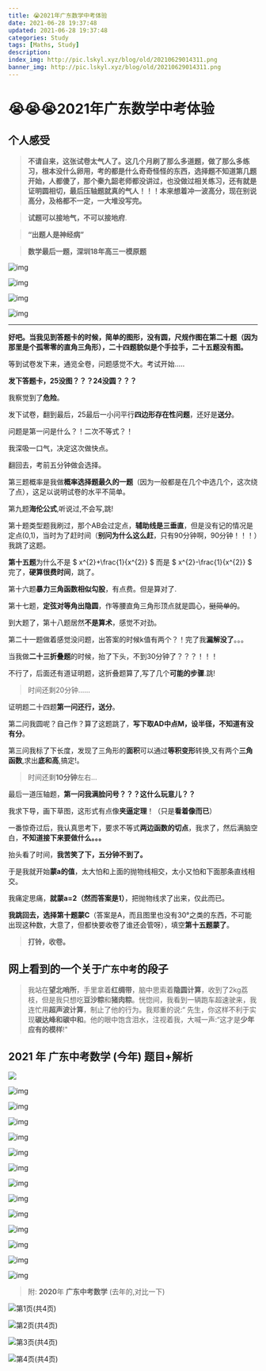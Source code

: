 ```yaml
---
title: 😭2021年广东数学中考体验
date: 2021-06-28 19:37:48
updated: 2021-06-28 19:37:48
categories: Study
tags: [Maths, Study]
description: 
index_img: http://pic.lskyl.xyz/blog/old/20210629014311.png
banner_img: http://pic.lskyl.xyz/blog/old/20210629014311.png
---
```



# 😭😭😭2021年广东数学中考体验

## 个人感受

> **不请自来，这张试卷太气人了。这几个月刷了那么多道题，做了那么多练习，根本没什么卵用，考的都是什么奇奇怪怪的东西，选择题不知道第几题开始，人都傻了，那个秦九韶老师都没讲过，也没做过相关练习，还有就是证明圆相切，最后压轴题就真的气人！！！本来想着冲一波高分，现在别说高分，及格都不一定，一大堆没写完。**

> **试题可以接地气，不可以接地府**.

> **“出题人是神经病”**

> **数学最后一题，深圳18年高三一模原题**

![img](http://pic.lskyl.xyz/blog/old/20210629023311.jpeg)

![img](http://pic.lskyl.xyz/blog/old/20210629023333.jpeg)

![img](http://pic.lskyl.xyz/blog/old/20210629023357.jpeg)

![img](http://pic.lskyl.xyz/blog/old/20210629023434.jpeg)

------

**好吧。当我见到答题卡的时候，简单的图形，没有圆，尺规作图在第二十题（因为那里是个孤零零的直角三角形），二十四题貌似是个手拉手，二十五题没有图。**

等到试卷发下来，通览全卷，问题感觉不大。考试开始.....

**发下答题卡，25没图？？？24没圆？？？**

我察觉到了**危险**。

发下试卷，翻到最后，25最后一小问平行**四边形存在性问题**，还好是**送分**。

问题是第一问是什么？！二次不等式？！

我深吸一口气，决定这次做快点。

翻回去，考前五分钟做会选择。

第三题概率是我做**概率选择题最久的一题**（因为一般都是在几个中选几个，这次绕了点），这足以说明试卷的水平不简单。

第九题**海伦公式**,听说过,不会写,跳!

第十题类型题我刷过，那个AB会过定点，**辅助线是三垂直**，但是没有记的情况是定点(0,1)，当时为了赶时间（**别问为什么这么赶**，只有90分钟啊，90分钟！！！）我跳了这题。

**第十五题**为什么不是  $ x^{2}+\frac{1}{x^{2}} $ 而是 $ x^{2}-\frac{1}{x^{2}} $
完了，**硬算很费时间**，跳了。

第十六题**暴力三角函数相似勾股**，有点费。但是算对了.

第十七题，**定弦对等角出隐圆**，作等腰直角三角形顶点就是圆心，~~挺简单的~~。

到大题了，第十八题居然**不是算术**，感觉不对劲。

第二十一题做着感觉没问题，出答案的时候k值有两个？！完了我**漏解没了**。。。

当我做**二十三折叠题**的时候，抬了下头，不到30分钟了？？？！！！

不行了，后面还有道证明题，这折叠题算了,写了几个**可能的步骤**.跳!

> 时间还剩20分钟......

证明题二十四题**第一问还行，送分**。

第二问我圆呢？自己作？算了这题跳了，**写下取AD中点M，设半径，不知道有没有分**。

第三问我标了下长度，发现了三角形的**面积**可以通过**等积变形**转换,又有两个**三角函数**,求出**底和高**,搞定!。

> 时间还剩**10分钟**左右...

最后一道压轴题，**第一问我满脸问号？？？这什么玩意儿？？**

我求下导，画下草图，这形式有点像**夹逼定理**！（只是**看着像而已**）

一番惊奇过后，我认真思考下，要求不等式**两边函数的切点**，我求了，然后满脑空白，**不知道接下来要做什么。。。**

抬头看了时间，**我苦笑了下，五分钟不到了。**

于是我就开始**蒙a的值**，太大怕和上面的抛物线相交，太小又怕和下面那条直线相交。

我痛定思痛，**就蒙a=2（然而答案是1）**，把抛物线求了出来，仅此而已。

**我跳回去，选择第十题蒙C**（答案是A，而且图里也没有30°之类的东西，不可能出现这种数，大意了，但都快要收卷了谁还会管呀），填空**第十五题蒙了**。

> **打铃，收卷。**

## 网上看到的一个关于`广东中考`的段子

> 我站在**望北哨所**，手里拿着**红绸带**，脑中思索着**隐圆计算**，收到了2kg荔枝，但是我只想吃**豆沙粽**和**猪肉粽**。恍惚间，我看到一辆跑车超速驶来，我连忙用**超声波计算**，制止了他的行为。我郑重的说:“ 先生，你这样不利于实现**碳达峰和碳中和**。他的眼中饱含泪水，注视着我，大喊一声:“这才是**少年应有的模样**!"

## **2021** 年 **广东中考数学**  (**今年**) 题目+解析

![](http://pic.lskyl.xyz/blog/old/20210629015828.png)

![img](http://pic.lskyl.xyz/blog/old/20210629015859.png)

![img](http://pic.lskyl.xyz/blog/old/20210629015950.png)

![img](http://pic.lskyl.xyz/blog/old/20210629020000.png)

![img](http://pic.lskyl.xyz/blog/old/20210629020011.png)

![img](http://pic.lskyl.xyz/blog/old/20210629020026.png)

![img](http://pic.lskyl.xyz/blog/old/20210629020045.png)

![img](http://pic.lskyl.xyz/blog/old/20210629020057.png)

![img](http://pic.lskyl.xyz/blog/old/20210629020109.png)

![img](http://pic.lskyl.xyz/blog/old/20210629020123.png)

![img](http://pic.lskyl.xyz/blog/old/20210629020134.png)

![img](http://pic.lskyl.xyz/blog/old/20210629020207.png)

![img](http://pic.lskyl.xyz/blog/old/20210629020229.png)

![img](http://pic.lskyl.xyz/blog/old/20210629020320.png)

> 附: **2020**年 **广东中考数学** (去年的,对比一下)

![第1页(共4页)](http://pic.lskyl.xyz/blog/old/20210629014918.jpg)

![第2页(共4页)](http://pic.lskyl.xyz/blog/old/20210629014936.jpg)

![第3页(共4页)](http://pic.lskyl.xyz/blog/old/20210629015036.jpg)

![第4页(共4页)](http://pic.lskyl.xyz/blog/old/20210629015051.jpeg)
